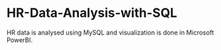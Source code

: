 # HR-Data-Analysis-with-SQL
HR data is analysed using MySQL and visualization is done in Microsoft PowerBI.
